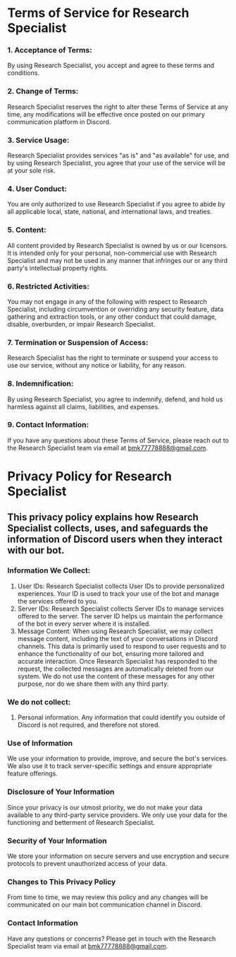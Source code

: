 # Terms of Service for Research Specialist

### 1. Acceptance of Terms:
By using Research Specialist, you accept and agree to these terms and conditions.

### 2. Change of Terms:
Research Specialist reserves the right to alter these Terms of Service at any time, any modifications will be effective once posted on our primary communication platform in Discord.

### 3. Service Usage:
Research Specialist provides services "as is" and "as available" for use, and by using Research Specialist, you agree that your use of the service will be at your sole risk.

### 4. User Conduct:
You are only authorized to use Research Specialist if you agree to abide by all applicable local, state, national, and international laws, and treaties.

### 5. Content:
All content provided by Research Specialist is owned by us or our licensors. It is intended only for your personal, non-commercial use with Research Specialist and may not be used in any manner that infringes our or any third party's intellectual property rights.

### 6. Restricted Activities:
You may not engage in any of the following with respect to Research Specialist, including circumvention or overriding any security feature, data gathering and extraction tools, or any other conduct that could damage, disable, overburden, or impair Research Specialist.

### 7. Termination or Suspension of Access:
Research Specialist has the right to terminate or suspend your access to use our service, without any notice or liability, for any reason.

### 8. Indemnification:
By using Research Specialist, you agree to indemnify, defend, and hold us harmless against all claims, liabilities, and expenses.

### 9. Contact Information:
If you have any questions about these Terms of Service, please reach out to the Research Specialist team via email at bmk77778888@gmail.com.

# Privacy Policy for Research Specialist

## This privacy policy explains how Research Specialist collects, uses, and safeguards the information of Discord users when they interact with our bot.

### Information We Collect:


1.	User IDs: Research Specialist collects User IDs to provide personalized experiences. Your ID is used to track your use of the bot and manage the services offered to you.
2.	Server IDs: Research Specialist collects Server IDs to manage services offered to the server. The server ID helps us maintain the performance of the bot in every server where it is installed.
3.  Message Content: When using Research Specialist, we may collect message content, including the text of your conversations in Discord channels. This data is primarily used to respond to user requests and to enhance the functionality of our bot, ensuring more tailored and accurate interaction. Once Research Specialist has responded to the request, the collected messages are automatically deleted from our system. We do not use the content of these messages for any other purpose, nor do we share them with any third party.

### We do not collect:


1.	Personal information. Any information that could identify you outside of Discord is not required, and therefore not stored.

### Use of Information

We use your information to provide, improve, and secure the bot's services. We also use it to track server-specific settings and ensure appropriate feature offerings.

### Disclosure of Your Information

Since your privacy is our utmost priority, we do not make your data available to any third-party service providers. We only use your data for the functioning and betterment of Research Specialist.

### Security of Your Information

We store your information on secure servers and use encryption and secure protocols to prevent unauthorized access of your data.

### Changes to This Privacy Policy

From time to time, we may review this policy and any changes will be communicated on our main bot communication channel in Discord.

### Contact Information

Have any questions or concerns? Please get in touch with the Research Specialist team via email at bmk77778888@gmail.com.



